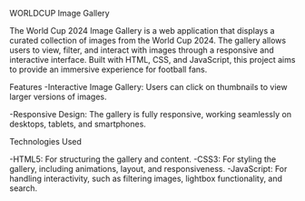 WORLDCUP Image Gallery

The World Cup 2024 Image Gallery is a web application that displays a curated collection of images from the World Cup 2024. The gallery allows users to view, filter, and interact with images through a responsive and interactive interface. Built with HTML, CSS, and JavaScript, this project aims to provide an immersive experience for football fans.


Features
-Interactive Image Gallery: Users can click on thumbnails to view larger versions of images.

-Responsive Design: The gallery is fully responsive, working seamlessly on desktops, tablets, and smartphones.


Technologies Used

-HTML5: For structuring the gallery and content.
-CSS3: For styling the gallery, including animations, layout, and responsiveness.
-JavaScript: For handling interactivity, such as filtering images, lightbox functionality, and search.
